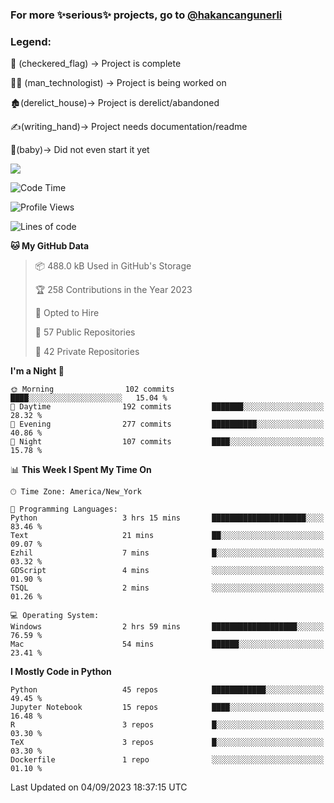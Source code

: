 ### For more ✨serious✨ projects, go to [@hakancangunerli](https://github.com/hakancangunerli)


### Legend:


🏁 (checkered_flag) -> Project is complete

👨‍💻 (man_technologist)   -> Project is being worked on

🏚️(derelict_house)-> Project is derelict/abandoned

✍️(writing_hand)-> Project needs documentation/readme

👶(baby)-> Did not even start it yet

![](https://github-readme-stats.vercel.app/api/top-langs/?username=hakancangunerli&layout=compact&hide=tex,html,shell,CSS,Ruby,Makefile,EmberScript,MATLAB,C&langs_count=6&exclude_repo=2015-csharp,gt_code,gsu_code,uga_code,uga_robotics)

<!--START_SECTION:waka-->
![Code Time](http://img.shields.io/badge/Code%20Time-507%20hrs%2023%20mins-blue)

![Profile Views](http://img.shields.io/badge/Profile%20Views-0-blue)

![Lines of code](https://img.shields.io/badge/From%20Hello%20World%20I%27ve%20Written-3.1%20million%20lines%20of%20code-blue)

**🐱 My GitHub Data** 

> 📦 488.0 kB Used in GitHub's Storage 
 > 
> 🏆 258 Contributions in the Year 2023
 > 
> 💼 Opted to Hire
 > 
> 📜 57 Public Repositories 
 > 
> 🔑 42 Private Repositories 
 > 
**I'm a Night 🦉** 

```text
🌞 Morning                102 commits         ████░░░░░░░░░░░░░░░░░░░░░   15.04 % 
🌆 Daytime                192 commits         ███████░░░░░░░░░░░░░░░░░░   28.32 % 
🌃 Evening                277 commits         ██████████░░░░░░░░░░░░░░░   40.86 % 
🌙 Night                  107 commits         ████░░░░░░░░░░░░░░░░░░░░░   15.78 % 
```


📊 **This Week I Spent My Time On** 

```text
🕑︎ Time Zone: America/New_York

💬 Programming Languages: 
Python                   3 hrs 15 mins       █████████████████████░░░░   83.46 % 
Text                     21 mins             ██░░░░░░░░░░░░░░░░░░░░░░░   09.07 % 
Ezhil                    7 mins              █░░░░░░░░░░░░░░░░░░░░░░░░   03.32 % 
GDScript                 4 mins              ░░░░░░░░░░░░░░░░░░░░░░░░░   01.90 % 
TSQL                     2 mins              ░░░░░░░░░░░░░░░░░░░░░░░░░   01.26 % 

💻 Operating System: 
Windows                  2 hrs 59 mins       ███████████████████░░░░░░   76.59 % 
Mac                      54 mins             ██████░░░░░░░░░░░░░░░░░░░   23.41 % 
```

**I Mostly Code in Python** 

```text
Python                   45 repos            ████████████░░░░░░░░░░░░░   49.45 % 
Jupyter Notebook         15 repos            ████░░░░░░░░░░░░░░░░░░░░░   16.48 % 
R                        3 repos             █░░░░░░░░░░░░░░░░░░░░░░░░   03.30 % 
TeX                      3 repos             █░░░░░░░░░░░░░░░░░░░░░░░░   03.30 % 
Dockerfile               1 repo              ░░░░░░░░░░░░░░░░░░░░░░░░░   01.10 % 
```




 Last Updated on 04/09/2023 18:37:15 UTC
<!--END_SECTION:waka-->


